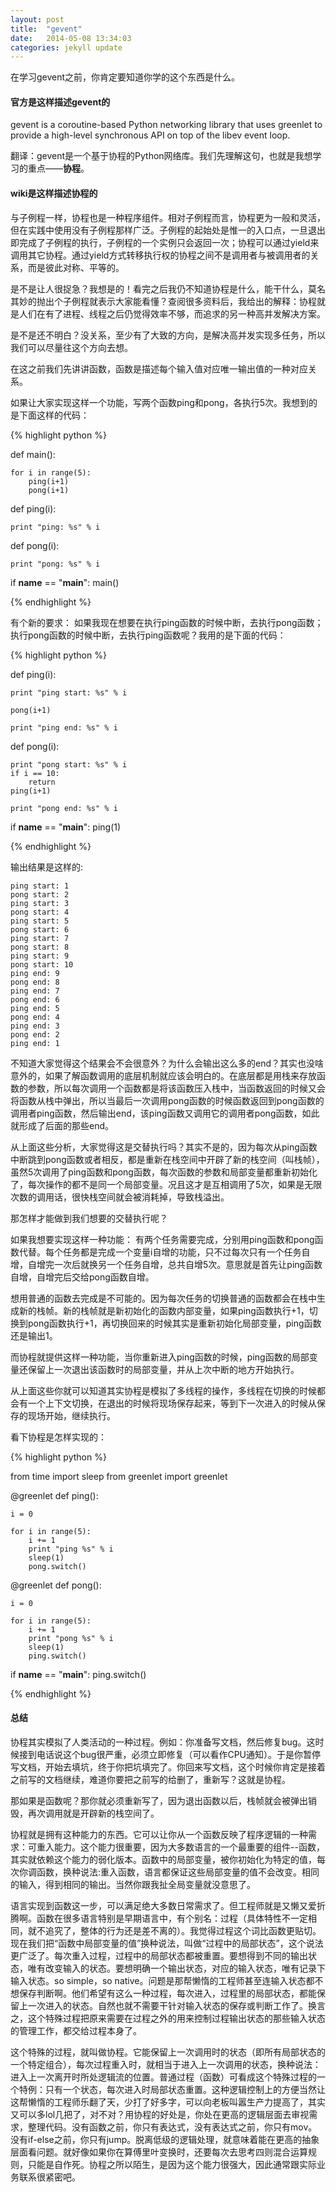 ```yaml
---
layout: post
title:  "gevent"
date:   2014-05-08 13:34:03
categories: jekyll update
---
```


在学习gevent之前，你肯定要知道你学的这个东西是什么。

#### 官方是这样描述gevent的
 
gevent is a coroutine-based Python networking library that uses greenlet to provide a high-level synchronous API on top of the libev event loop.

翻译：gevent是一个基于协程的Python网络库。我们先理解这句，也就是我想学习的重点——**协程**。

#### wiki是这样描述协程的

与子例程一样，协程也是一种程序组件。相对子例程而言，协程更为一般和灵活，但在实践中使用没有子例程那样广泛。子例程的起始处是惟一的入口点，一旦退出即完成了子例程的执行，子例程的一个实例只会返回一次；协程可以通过yield来调用其它协程。通过yield方式转移执行权的协程之间不是调用者与被调用者的关系，而是彼此对称、平等的。

是不是让人很捉急？我想是的！看完之后我仍不知道协程是什么，能干什么，莫名其妙的抛出个子例程就表示大家能看懂？查阅很多资料后，我给出的解释：协程就是人们在有了进程、线程之后仍觉得效率不够，而追求的另一种高并发解决方案。

是不是还不明白？没关系，至少有了大致的方向，是解决高并发实现多任务，所以我们可以尽量往这个方向去想。

在这之前我们先讲讲函数，函数是描述每个输入值对应唯一输出值的一种对应关系。

如果让大家实现这样一个功能，写两个函数ping和pong，各执行5次。我想到的是下面这样的代码：

{% highlight python %}

def main():
   
    for i in range(5):
        ping(i+1)
        pong(i+1)

def ping(i):
   
    print "ping: %s" % i

def pong(i):
   
    print "pong: %s" % i

if __name__ == "__main__":
    main()

{% endhighlight %}

有个新的要求：
如果我现在想要在执行ping函数的时候中断，去执行pong函数；执行pong函数的时候中断，去执行ping函数呢？我用的是下面的代码：

{% highlight python %}

def ping(i):
   
    print "ping start: %s" % i

    pong(i+1)
   
    print "ping end: %s" % i

def pong(i):
   
    print "pong start: %s" % i
    if i == 10:
        return
    ping(i+1)
   
    print "pong end: %s" % i

if __name__ == "__main__":
    ping(1)

{% endhighlight %}

输出结果是这样的:

    ping start: 1
    pong start: 2
    ping start: 3
    pong start: 4
    ping start: 5
    pong start: 6
    ping start: 7
    pong start: 8
    ping start: 9
    pong start: 10
    ping end: 9
    pong end: 8
    ping end: 7
    pong end: 6
    ping end: 5
    pong end: 4
    ping end: 3
    pong end: 2
    ping end: 1

不知道大家觉得这个结果会不会很意外？为什么会输出这么多的end？其实也没啥意外的，如果了解函数调用的底层机制就应该会明白的。在底层都是用栈来存放函数的参数，所以每次调用一个函数都是将该函数压入栈中，当函数返回的时候又会将函数从栈中弹出，所以当最后一次调用pong函数的时候函数返回到pong函数的调用者ping函数，然后输出end，该ping函数又调用它的调用者pong函数，如此就形成了后面的那些end。

从上面这些分析，大家觉得这是交替执行吗？其实不是的，因为每次从ping函数中断跳到pong函数或者相反，都是重新在栈空间中开辟了新的栈空间（叫栈帧），虽然5次调用了ping函数和pong函数，每次函数的参数和局部变量都重新初始化了，每次操作的都不是同一个局部变量。况且这才是互相调用了5次，如果是无限次数的调用话，很快栈空间就会被消耗掉，导致栈溢出。

那怎样才能做到我们想要的交替执行呢？


如果我想要实现这样一种功能：
有两个任务需要完成，分别用ping函数和pong函数代替。每个任务都是完成一个变量i自增的功能，只不过每次只有一个任务自增，自增完一次后就换另一个任务自增，总共自增5次。意思就是首先让ping函数自增，自增完后交给pong函数自增。 

想用普通的函数去完成是不可能的。因为每次任务的切换普通的函数都会在栈中生成新的栈帧。新的栈帧就是新初始化的函数内部变量，如果ping函数执行+1，切换到pong函数执行+1，再切换回来的时候其实是重新初始化局部变量，ping函数还是输出1。

而协程就提供这样一种功能，当你重新进入ping函数的时候，ping函数的局部变量还保留上一次退出该函数时的局部变量，并从上次中断的地方开始执行。

从上面这些你就可以知道其实协程是模拟了多线程的操作，多线程在切换的时候都会有一个上下文切换，在退出的时候将现场保存起来，等到下一次进入的时候从保存的现场开始，继续执行。

看下协程是怎样实现的：

{% highlight python %}

from time import sleep
from greenlet import greenlet

@greenlet
def ping():

    i = 0

    for i in range(5):
        i += 1
        print "ping %s" % i
        sleep(1)
        pong.switch()

@greenlet
def pong():

    i = 0

    for i in range(5):
        i += 1
        print "pong %s" % i
        sleep(1)
        ping.switch()

if __name__ == "__main__":
    ping.switch()

{% endhighlight %}

#### 总结
协程其实模拟了人类活动的一种过程。例如：你准备写文档，然后修复bug。这时候接到电话说这个bug很严重，必须立即修复（可以看作CPU通知）。于是你暂停写文档，开始去填坑，终于你把坑填完了。你回来写文档，这个时候你肯定是接着之前写的文档继续，难道你要把之前写的给删了，重新写？这就是协程。

那如果是函数呢？那你就必须重新写了，因为退出函数以后，栈帧就会被弹出销毁，再次调用就是开辟新的栈空间了。

协程就是拥有这种能力的东西。它可以让你从一个函数反映了程序逻辑的一种需求：可重入能力。这个能力很重要，因为大多数语言的一个最重要的组件--函数，其实就依赖这个能力的弱化版本。函数中的局部变量，被你初始化为特定的值，每次你调函数，换种说法:重入函数，语言都保证这些局部变量的值不会改变。相同的输入，得到相同的输出。当然你跟我扯全局变量就没意思了。

语言实现到函数这一步，可以满足绝大多数日常需求了。但工程师就是又懒又爱折腾啊。函数在很多语言特别是早期语言中，有个别名：过程（具体特性不一定相同，就不追究了，整体的行为还是差不离的）。我觉得过程这个词比函数更贴切。现在我们把“函数中局部变量的值”换种说法，叫做“过程中的局部状态”，这个说法更广泛了。每次重入过程，过程中的局部状态都被重置。要想得到不同的输出状态，唯有改变输入的状态。要想明确一个输出状态，对应的输入状态，唯有记录下输入状态。so simple，so native。问题是那帮懒惰的工程师甚至连输入状态都不想保存判断啊。他们希望有这么一种过程，每次进入，过程里的局部状态，都能保留上一次进入的状态。自然也就不需要干针对输入状态的保存或判断工作了。换言之，这个特殊过程把原来需要在过程之外的用来控制过程输出状态的那些输入状态的管理工作，都交给过程本身了。

这个特殊的过程，就叫做协程。它能保留上一次调用时的状态（即所有局部状态的一个特定组合），每次过程重入时，就相当于进入上一次调用的状态，换种说法：进入上一次离开时所处逻辑流的位置。普通过程（函数）可看成这个特殊过程的一个特例：只有一个状态，每次进入时局部状态重置。这种逻辑控制上的方便当然让这帮懒惰的工程师乐翻了天，少打了好多字，可以向老板叫嚣生产力提高了，其实又可以多lol几把了，对不对？用协程的好处是，你处在更高的逻辑层面去审视需求，整理代码。没有函数之前，你只有表达式，没有表达式之前，你只有mov。没有if-else之前，你只有jump。脱离低级的逻辑处理，就意味着能在更高的抽象层面看问题。就好像如果你在算傅里叶变换时，还要每次去思考四则混合运算规则，只能是自作死。协程之所以陌生，是因为这个能力很强大，因此通常跟实际业务联系很紧密吧。



